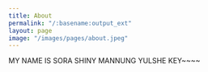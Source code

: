 ```yaml
---
title: About
permalink: "/:basename:output_ext"
layout: page
image: "/images/pages/about.jpeg"
---
```


MY NAME IS SORA
SHINY MANNUNG YULSHE KEY~~~~